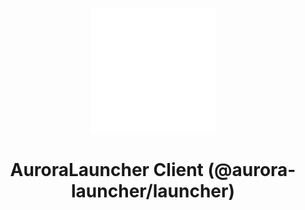 <p align="center"><img src="./src/renderer/runtime/assets/images/logo.png" width="200px" height="200px"></p>
<h1 align="center">AuroraLauncher Client (@aurora-launcher/launcher)</h1>
